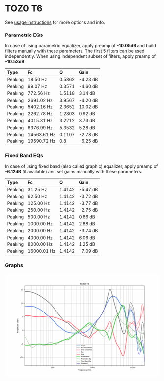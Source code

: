 # TOZO T6
See [usage instructions](https://github.com/jaakkopasanen/AutoEq#usage) for more options and info.

### Parametric EQs
In case of using parametric equalizer, apply preamp of **-10.05dB** and build filters manually
with these parameters. The first 5 filters can be used independently.
When using independent subset of filters, apply preamp of **-10.53dB**.

| Type    | Fc          |      Q | Gain     |
|:--------|:------------|:-------|:---------|
| Peaking | 18.50 Hz    | 0.5862 | -4.23 dB |
| Peaking | 99.07 Hz    | 0.3571 | -4.60 dB |
| Peaking | 772.56 Hz   | 1.5118 | 3.14 dB  |
| Peaking | 2691.02 Hz  | 3.9567 | -4.20 dB |
| Peaking | 5402.16 Hz  | 2.3652 | 10.02 dB |
| Peaking | 2262.78 Hz  | 1.2803 | 0.92 dB  |
| Peaking | 4015.31 Hz  | 3.2212 | 3.73 dB  |
| Peaking | 6376.99 Hz  | 5.3532 | 5.28 dB  |
| Peaking | 14563.61 Hz | 0.1107 | -2.78 dB |
| Peaking | 19590.72 Hz | 0.8    | -6.25 dB |

### Fixed Band EQs
In case of using fixed band (also called graphic) equalizer, apply preamp of **-6.12dB**
(if available) and set gains manually with these parameters.

| Type    | Fc          |      Q | Gain     |
|:--------|:------------|:-------|:---------|
| Peaking | 31.25 Hz    | 1.4142 | -5.47 dB |
| Peaking | 62.50 Hz    | 1.4142 | -3.72 dB |
| Peaking | 125.00 Hz   | 1.4142 | -3.77 dB |
| Peaking | 250.00 Hz   | 1.4142 | -2.75 dB |
| Peaking | 500.00 Hz   | 1.4142 | 0.66 dB  |
| Peaking | 1000.00 Hz  | 1.4142 | 2.88 dB  |
| Peaking | 2000.00 Hz  | 1.4142 | -3.74 dB |
| Peaking | 4000.00 Hz  | 1.4142 | 6.06 dB  |
| Peaking | 8000.00 Hz  | 1.4142 | 1.25 dB  |
| Peaking | 16000.01 Hz | 1.4142 | -7.09 dB |

### Graphs
![](./TOZO%20T6.png)